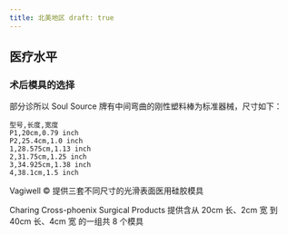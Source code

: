 ```yaml
---
title: 北美地区 draft: true
---
```


## 医疗水平

### 术后模具的选择

部分诊所以 Soul Source 牌有中间弯曲的刚性塑料棒为标准器械，尺寸如下：

```csv {merge=false}
型号,长度,宽度
P1,20cm,0.79 inch
P2,25.4cm,1.0 inch
1,28.575cm,1.13 inch
2,31.75cm,1.25 inch
3,34.925cm,1.38 inch
4,38.1cm,1.5 inch
```

Vagiwell © 提供三套不同尺寸的光滑表面医用硅胶模具

Charing Cross-phoenix Surgical Products 提供含从 20cm 长、2cm 宽 到 40cm 长、4cm 宽 的一组共 8
个模具

